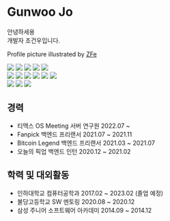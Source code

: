 # Gunwoo Jo
안녕하세용   
개발자 조건우입니다.   
   
Profile picture illustrated by [ZFe](https://www.instagram.com/deposition_zfe/) 
   
![](https://img.shields.io/badge/C++-00599C?logo=C%2B%2B&logoColor=white)
![](https://img.shields.io/badge/-C%23-239120?logo=Csharp&style=flat)
![](https://img.shields.io/badge/Python-3776AB?logo=Python&logoColor=white)
![](https://img.shields.io/badge/TypeScript-007acc?logo=TypeScript&logoColor=white)
![](https://img.shields.io/badge/JavaScript-F7DF1E?logo=JavaScript&logoColor=white)   
![](https://img.shields.io/badge/Node.js-339933?logo=Node.js&logoColor=white")
![](https://img.shields.io/badge/NestJS-E0234E?logo=NestJS&logoColor=white)
![](https://img.shields.io/badge/Express-000000?logo=Express&logoColor=white)
![](https://img.shields.io/badge/React-61DAFB?logo=React&logoColor=white)
![](https://img.shields.io/badge/MySQL-4479A1?logo=MySQL&logoColor=white)
![](https://img.shields.io/badge/Swagger-85EA2D?logo=Swagger&logoColor=white)   
![](https://img.shields.io/badge/Amazon%20AWS-232F32?logo=Amazon%20AWS&logoColor=white)
![](https://img.shields.io/badge/Docker-2496ED?logo=Docker&logoColor=white)
![](https://img.shields.io/badge/Kubernetes-326CE5?logo=Kubernetes&logoColor=white)

## 경력
* 티맥스 OS Meeting 서버 연구원 2022.07 ~
* Fanpick 백엔드 프리랜서 2021.07 ~ 2021.11
* Bitcoin Legend 백엔드 프리랜서 2021.03 ~ 2021.07
* 오늘의 픽업 백엔드 인턴 2020.12 ~ 2021.02 

## 학력 및 대외활동
* 인하대학교 컴퓨터공학과 2017.02 ~ 2023.02 (졸업 예정)
* 불당고등학교 SW 멘토링 2020.08 ~ 2020.12
* 삼성 주니어 소프트웨어 아카데미 2014.09 ~ 2014.12
